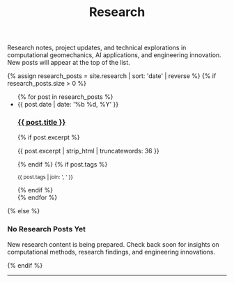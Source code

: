 ﻿---
layout: default
title: Research
permalink: /research/
---

<section class="section">
  <p class="section-lead">Research notes, project updates, and technical explorations in computational geomechanics, AI applications, and engineering innovation. New posts will appear at the top of the list.</p>
  
  {% assign research_posts = site.research | sort: 'date' | reverse %}
  {% if research_posts.size > 0 %}
  <ul class="post-list">
    {% for post in research_posts %}
    <li>
      <article class="post-card">
        <time datetime="{{ post.date | date_to_xmlschema }}">{{ post.date | date: '%b %d, %Y' }}</time>
        <h3><a href="{{ post.url | relative_url }}">{{ post.title }}</a></h3>
        {% if post.excerpt %}
        <p>{{ post.excerpt | strip_html | truncatewords: 36 }}</p>
        {% endif %}
        {% if post.tags %}
        <p class="post-card-meta">
          <small>{{ post.tags | join: ', ' }}</small>
        </p>
        {% endif %}
      </article>
    </li>
    {% endfor %}
  </ul>
  {% else %}
  <div class="empty-state">
    <h3>No Research Posts Yet</h3>
    <p>New research content is being prepared. Check back soon for insights on computational methods, research findings, and engineering innovations.</p>
  </div>
  {% endif %}
</section>

---
